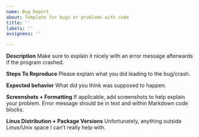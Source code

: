 ```yaml
---
name: Bug Report
about: Template for bugs or problems with code
title: ''
labels: ''
assignees: ''

---
```


**Description**
Make sure to explain it nicely with an error message afterwards if the program crashed.

**Steps To Reproduce**
Please explain what you did leading to the bug/crash.

**Expected behavior**
What did you think was supposed to happen.

**Screenshots + Formatting**
If applicable, add screenshots to help explain your problem. Error message should be in text and within Markdown code blocks.

**Linux Distribution + Package Versions**
Unfortunately, anything outside Linux/Unix space I can't really help with.
